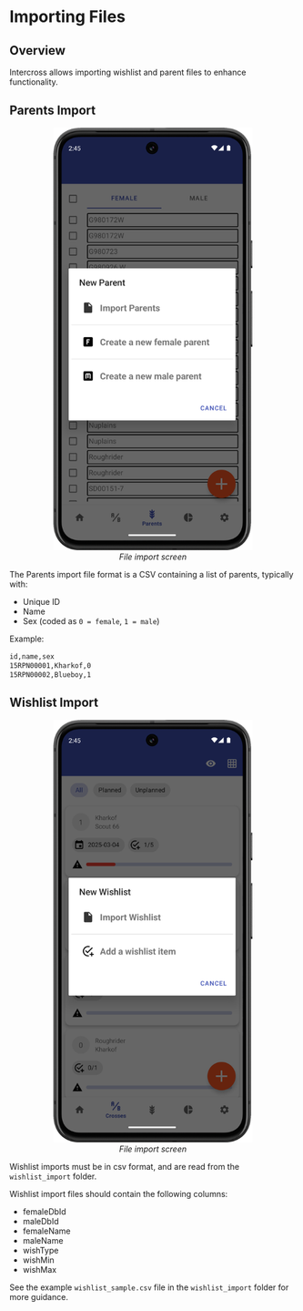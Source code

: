 <link rel="stylesheet" type="text/css" href="_styles/styles.css">

# Importing Files

## Overview

Intercross allows importing wishlist and parent files to enhance functionality.

## Parents Import

<figure align="center" class="image">
<img src="_static/images/import_parent.png" width="350px">
<figcaption><i>File import screen</i></figcaption>
</figure>

The Parents import file format is a CSV containing a list of parents, typically with:
- Unique ID
- Name
- Sex (coded as `0 = female`, `1 = male`)

Example:
```
id,name,sex
15RPN00001,Kharkof,0
15RPN00002,Blueboy,1
```

## Wishlist Import

<figure align="center" class="image">
<img src="_static/images/import_wishlist.png" width="350px">
<figcaption><i>File import screen</i></figcaption>
</figure>

Wishlist imports must be in csv format, and are read from the `wishlist_import` folder.

Wishlist import files should contain the following columns:
- femaleDbId
- maleDbId
- femaleName
- maleName
- wishType
- wishMin
- wishMax

See the example `wishlist_sample.csv` file in the `wishlist_import` folder for more guidance.
